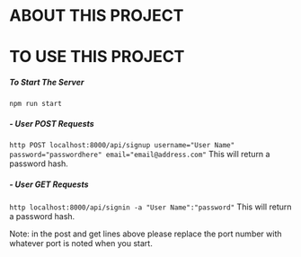 # ABOUT THIS PROJECT


# TO USE THIS PROJECT


##### To Start The Server
```npm run start```

##### - User POST Requests
```http POST localhost:8000/api/signup username="User Name" password="passwordhere" email="email@address.com"```
This will return a password hash.

##### - User GET Requests
```http localhost:8000/api/signin -a "User Name":"password"```
This will return a password hash.

Note: in the post and get lines above please replace the port number with whatever port is noted when you start.
